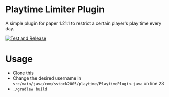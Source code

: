 # Playtime Limiter Plugin
A simple plugin for paper 1.21.1 to restrict a certain player's play time every day.

[![Test and Release](https://github.com/sstock2005/playtime-limiter/actions/workflows/main.yml/badge.svg)](https://github.com/sstock2005/playtime-limiter/actions/workflows/main.yml)

# Usage
- Clone this
- Change the desired username in `src/main/java/com/sstock2005/playtime/PlaytimePlugin.java` on line 23
- `./gradlew build`
